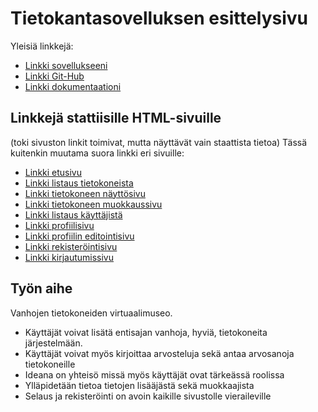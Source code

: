 # Tietokantasovelluksen esittelysivu

Yleisiä linkkejä:

* [Linkki sovellukseeni](https://tolander.users.cs.helsinki.fi/tsoha/)
* [Linkki Git-Hub](https://www.github.com/TheViking1970/Tsoha-Bootstrap)
* [Linkki dokumentaationi](http://tolander.users.cs.helsinki.fi/tsoha/doc/dokumentaatio.pdf)

## Linkkejä stattiisille HTML-sivuille 
(toki sivuston linkit toimivat, mutta näyttävät vain staattista tietoa)
Tässä kuitenkin muutama suora linkki eri sivuille:
* [Linkki etusivu](https://tolander.users.cs.helsinki.fi/tsoha/)
* [Linkki listaus tietokoneista](https://tolander.users.cs.helsinki.fi/tsoha/computers_list)
* [Linkki tietokoneen näyttösivu](https://tolander.users.cs.helsinki.fi/tsoha/computer_view)
* [Linkki tietokoneen muokkaussivu](https://tolander.users.cs.helsinki.fi/tsoha/computer_edit)
* [Linkki listaus käyttäjistä](https://tolander.users.cs.helsinki.fi/tsoha/users_list)
* [Linkki profiilisivu](https://tolander.users.cs.helsinki.fi/tsoha/user_view)
* [Linkki profiilin editointisivu](https://tolander.users.cs.helsinki.fi/tsoha/profile_edit)
* [Linkki rekisteröintisivu](https://tolander.users.cs.helsinki.fi/tsoha/register)
* [Linkki kirjautumissivu](https://tolander.users.cs.helsinki.fi/tsoha/login)


## Työn aihe

Vanhojen tietokoneiden virtuaalimuseo.
- Käyttäjät voivat lisätä entisajan vanhoja, hyviä, tietokoneita järjestelmään.
- Käyttäjät voivat myös kirjoittaa arvosteluja sekä antaa arvosanoja tietokoneille
- Ideana on yhteisö missä myös käyttäjät ovat tärkeässä roolissa
- Ylläpidetään tietoa tietojen lisääjästä sekä muokkaajista
- Selaus ja rekisteröinti on avoin kaikille sivustolle vieraileville 
